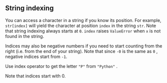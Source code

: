 ## String indexing

You can access a character in a string if you know its position. For example, 
`str[index]` will yield the character at position `index` in the string `str`.
Note that string indexing always starts at `0`. `index` raises `ValueError` 
when `x` is not found in the string.

Indices may also be negative numbers if you need to start counting from the right 
(i.e. from the end of your string). 
Note that since `-0` is the same as `0` , negative indices start from `-1`.  
  
Use index operator to get the letter `"P"` from `"Python"` .  

<div class="hint">Note that indices start with 0.</div>
